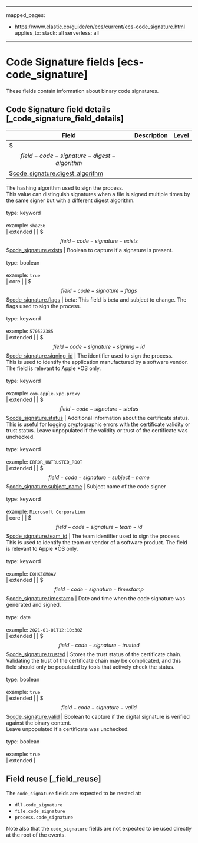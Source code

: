 <!-- This file is automatically generated. Don't edit it manually! -->
---
mapped_pages:
  - https://www.elastic.co/guide/en/ecs/current/ecs-code_signature.html
applies_to:
  stack: all
  serverless: all
---

# Code Signature fields [ecs-code_signature]

These fields contain information about binary code signatures.

## Code Signature field details [_code_signature_field_details]

| Field | Description | Level |
| --- | --- | --- |
| $$$field-code-signature-digest-algorithm$$$[code_signature.digest_algorithm](#field-code-signature-digest-algorithm) |
The hashing algorithm used to sign the process.<br>This value can distinguish signatures when a file is signed multiple times by the same signer but with a different digest algorithm.<br><br>type: keyword<br><br>
example: `sha256`<br> | extended |
| $$$field-code-signature-exists$$$[code_signature.exists](#field-code-signature-exists) |
Boolean to capture if a signature is present.<br><br>type: boolean<br><br>
example: `true`<br> | core |
| $$$field-code-signature-flags$$$[code_signature.flags](#field-code-signature-flags) |
beta: This field is beta and subject to change.
The flags used to sign the process.<br><br>type: keyword<br><br>
example: `570522385`<br> | extended |
| $$$field-code-signature-signing-id$$$[code_signature.signing_id](#field-code-signature-signing-id) |
The identifier used to sign the process.<br>This is used to identify the application manufactured by a software vendor. The field is relevant to Apple *OS only.<br><br>type: keyword<br><br>
example: `com.apple.xpc.proxy`<br> | extended |
| $$$field-code-signature-status$$$[code_signature.status](#field-code-signature-status) |
Additional information about the certificate status.<br>This is useful for logging cryptographic errors with the certificate validity or trust status. Leave unpopulated if the validity or trust of the certificate was unchecked.<br><br>type: keyword<br><br>
example: `ERROR_UNTRUSTED_ROOT`<br> | extended |
| $$$field-code-signature-subject-name$$$[code_signature.subject_name](#field-code-signature-subject-name) |
Subject name of the code signer<br><br>type: keyword<br><br>
example: `Microsoft Corporation`<br> | core |
| $$$field-code-signature-team-id$$$[code_signature.team_id](#field-code-signature-team-id) |
The team identifier used to sign the process.<br>This is used to identify the team or vendor of a software product. The field is relevant to Apple *OS only.<br><br>type: keyword<br><br>
example: `EQHXZ8M8AV`<br> | extended |
| $$$field-code-signature-timestamp$$$[code_signature.timestamp](#field-code-signature-timestamp) |
Date and time when the code signature was generated and signed.<br><br>type: date<br><br>
example: `2021-01-01T12:10:30Z`<br> | extended |
| $$$field-code-signature-trusted$$$[code_signature.trusted](#field-code-signature-trusted) |
Stores the trust status of the certificate chain.<br>Validating the trust of the certificate chain may be complicated, and this field should only be populated by tools that actively check the status.<br><br>type: boolean<br><br>
example: `true`<br> | extended |
| $$$field-code-signature-valid$$$[code_signature.valid](#field-code-signature-valid) |
Boolean to capture if the digital signature is verified against the binary content.<br>Leave unpopulated if a certificate was unchecked.<br><br>type: boolean<br><br>
example: `true`<br> | extended |

## Field reuse [_field_reuse]

The `code_signature` fields are expected to be nested at:

* `dll.code_signature`
* `file.code_signature`
* `process.code_signature`

Note also that the `code_signature` fields are not expected to be used directly at the root of the events.
